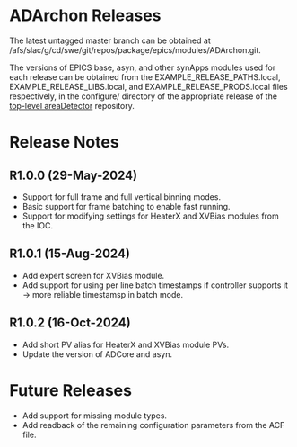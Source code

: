 ADArchon Releases
==================

The latest untagged master branch can be obtained at
/afs/slac/g/cd/swe/git/repos/package/epics/modules/ADArchon.git.

The versions of EPICS base, asyn, and other synApps modules used for each release can be obtained from 
the EXAMPLE_RELEASE_PATHS.local, EXAMPLE_RELEASE_LIBS.local, and EXAMPLE_RELEASE_PRODS.local
files respectively, in the configure/ directory of the appropriate release of the 
[top-level areaDetector](https://github.com/areaDetector/areaDetector) repository.


Release Notes
=============
R1.0.0 (29-May-2024)
------------------
* Support for full frame and full vertical binning modes.
* Basic support for frame batching to enable fast running.
* Support for modifying settings for HeaterX and XVBias modules from the IOC.

R1.0.1 (15-Aug-2024)
------------------
* Add expert screen for XVBias module.
* Add support for using per line batch timestamps if controller supports it -> more reliable timestamsp in batch mode.

R1.0.2 (16-Oct-2024)
------------------
* Add short PV alias for HeaterX and XVBias module PVs.
* Update the version of ADCore and asyn.

Future Releases
===============
* Add support for missing module types.
* Add readback of the remaining configuration parameters from the ACF file.
